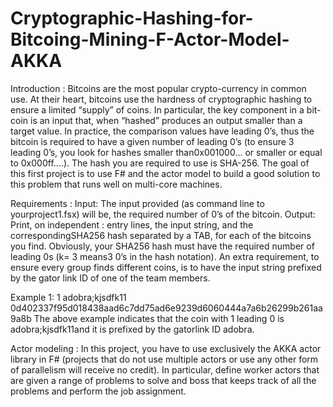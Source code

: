# Cryptographic-Hashing-for-Bitcoing-Mining-F-Actor-Model-AKKA

Introduction :
Bitcoins are the most popular crypto-currency in common use. At their heart, bitcoins use the hardness of cryptographic hashing to ensure a limited “supply” of coins.  In particular, the key component in a bit-coin is an input that, when “hashed” produces an output smaller than a target value.  In practice, the comparison values have leading  0’s, thus the bitcoin is required to have a given number of leading 0’s (to ensure 3 leading 0’s, you look for hashes smaller than0x001000... or smaller or equal to 0x000ff....). The hash you are required to use is SHA-256. The goal of this first project is to use F# and the actor model to build a good solution to this problem that runs well on multi-core machines.

Requirements :
Input: The input provided (as command line to yourproject1.fsx) will be, the required number of 0’s of the bitcoin.
Output: Print, on independent : entry lines, the input string, and the correspondingSHA256 hash separated by a TAB, for each of the bitcoins you find. Obviously, your SHA256 hash must have the required number of leading 0s (k= 3 means3 0’s in the hash notation).  An extra requirement, to ensure every group finds different coins, is to have the input string prefixed by the gator link ID of one of the team members.

Example 1:
1
adobra;kjsdfk11 0d402337f95d018438aad6c7dd75ad6e9239d6060444a7a6b26299b261aa9a8b
The above example indicates that the coin with 1 leading 0 is adobra;kjsdfk11and it is prefixed by the gatorlink ID adobra.

Actor modeling :
In this project, you have to use exclusively the AKKA actor library in F# (projects that do not use multiple actors or use any other form of parallelism will receive no credit).  In particular, define worker actors that are given a range of problems to solve and boss that keeps track of all the problems and perform the job assignment.

